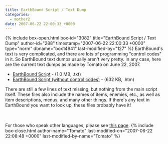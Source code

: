 ```yaml
---
title: EarthBound Script / Text Dump
categories:
  - mother2
date: 2007-06-22 22:00:33 +0000
---
```

{% include box-open.html box-id="3082" title="EarthBound Script / Text Dump" author-id="288" timestamp="2007-06-22 22:00:33 +0000" type="norm" dbname="box14941" last-modified-by="127" %}
EarthBound's text is very complicated, and there are lots of programming "control codes" in it. So EarthBound text dumps usually aren't very pretty. In any case, here are the current text dumps as made by Tomato on June 22, 2007.

<ul>
 <li><a href="script.txt">EarthBound Script</a> - (1.0 MB, .txt)</li>
 <li><a href="script.htm">EarthBound Script (without control codes)</a> - (632 KB, .htm)</li>
</ul>

There are still a few lines of text missing, but nothing from the main script itself. These files also include the names of items, enemies, etc., as well as item descriptions, menus, and many other things. If there's any text in EarthBound you want to look up, these files probably have it!

<br /><br />
For those who speak other languages, please see <a href="http://tomato.fobby.net/ebtrans.html">this page</a>.
{% include box-close.html author-name="Tomato" last-modified-on="2007-06-22 22:08:48 +0000" last-modified-by-name="Tomato" %}
